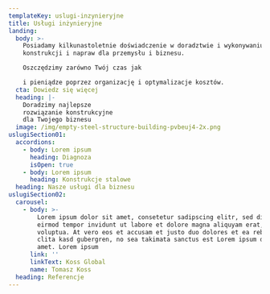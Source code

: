 ```yaml
---
templateKey: uslugi-inzynieryjne
title: Usługi inżynieryjne
landing:
  body: >-
    Posiadamy kilkunastoletnie doświadczenie w doradztwie i wykonywaniu
    konstrukcji i napraw dla przemysłu i biznesu.

    Oszczędzimy zarówno Twój czas jak

    i pieniądze poprzez organizację i optymalizacje kosztów.
  cta: Dowiedz się więcej
  heading: |-
    Doradzimy najlepsze
    rozwiązanie konstrukcyjne
    dla Twojego biznesu
  image: /img/empty-steel-structure-building-pvbeuj4-2x.png
uslugiSection01:
  accordions:
    - body: Lorem ipsum
      heading: Diagnoza
      isOpen: true
    - body: Lorem ipsum
      heading: Konstrukcje stalowe
  heading: Nasze usługi dla biznesu
uslugiSection02:
  carousel:
    - body: >-
        Lorem ipsum dolor sit amet, consetetur sadipscing elitr, sed diam nonumy
        eirmod tempor invidunt ut labore et dolore magna aliquyam erat, sed diam
        voluptua. At vero eos et accusam et justo duo dolores et ea rebum. Stet
        clita kasd gubergren, no sea takimata sanctus est Lorem ipsum dolor sit
        amet. Lorem ipsum
      link: ''
      linkText: Koss Global
      name: Tomasz Koss
  heading: Referencje
---
```

